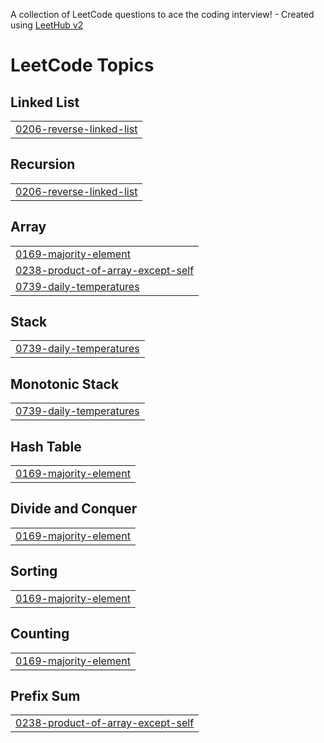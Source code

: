 A collection of LeetCode questions to ace the coding interview! - Created using [LeetHub v2](https://github.com/arunbhardwaj/LeetHub-2.0)
<!---LeetCode Topics Start-->
# LeetCode Topics
## Linked List
|  |
| ------- |
| [0206-reverse-linked-list](https://github.com/kumarswamy2025/DSA-Questions-in-leetcode-and-GFG/tree/master/0206-reverse-linked-list) |
## Recursion
|  |
| ------- |
| [0206-reverse-linked-list](https://github.com/kumarswamy2025/DSA-Questions-in-leetcode-and-GFG/tree/master/0206-reverse-linked-list) |
## Array
|  |
| ------- |
| [0169-majority-element](https://github.com/kumarswamy2025/DSA-Questions-in-leetcode-and-GFG/tree/master/0169-majority-element) |
| [0238-product-of-array-except-self](https://github.com/kumarswamy2025/DSA-Questions-in-leetcode-and-GFG/tree/master/0238-product-of-array-except-self) |
| [0739-daily-temperatures](https://github.com/kumarswamy2025/DSA-Questions-in-leetcode-and-GFG/tree/master/0739-daily-temperatures) |
## Stack
|  |
| ------- |
| [0739-daily-temperatures](https://github.com/kumarswamy2025/DSA-Questions-in-leetcode-and-GFG/tree/master/0739-daily-temperatures) |
## Monotonic Stack
|  |
| ------- |
| [0739-daily-temperatures](https://github.com/kumarswamy2025/DSA-Questions-in-leetcode-and-GFG/tree/master/0739-daily-temperatures) |
## Hash Table
|  |
| ------- |
| [0169-majority-element](https://github.com/kumarswamy2025/DSA-Questions-in-leetcode-and-GFG/tree/master/0169-majority-element) |
## Divide and Conquer
|  |
| ------- |
| [0169-majority-element](https://github.com/kumarswamy2025/DSA-Questions-in-leetcode-and-GFG/tree/master/0169-majority-element) |
## Sorting
|  |
| ------- |
| [0169-majority-element](https://github.com/kumarswamy2025/DSA-Questions-in-leetcode-and-GFG/tree/master/0169-majority-element) |
## Counting
|  |
| ------- |
| [0169-majority-element](https://github.com/kumarswamy2025/DSA-Questions-in-leetcode-and-GFG/tree/master/0169-majority-element) |
## Prefix Sum
|  |
| ------- |
| [0238-product-of-array-except-self](https://github.com/kumarswamy2025/DSA-Questions-in-leetcode-and-GFG/tree/master/0238-product-of-array-except-self) |
<!---LeetCode Topics End-->